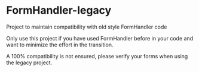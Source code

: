 # FormHandler-legacy
Project to maintain compatibility with old style FormHandler code

Only use this project if you have used FormHandler before in your code and want to minimize the effort in the transition.

A 100% compatibility is not ensured, please verify your forms when using the legacy project. 